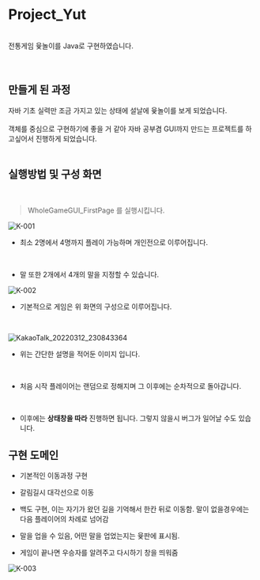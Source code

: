 # Project_Yut
<br>
전통게임 윷놀이를 Java로 구현하였습니다.
<br><br><br>


## 만들게 된 과정

자바 기초 실력만 조금 가지고 있는 상태에 설날에 윷놀이를 보게 되었습니다.<br><br>
객체를 중심으로 구현하기에 좋을 거 같아 자바 공부겸 GUI까지 만드는 프로젝트를 하고싶어서 진행하게 되었습니다.<br><br>

## 실행방법 및 구성 화면
<br>

> WholeGameGUI_FirstPage 를 실행시킵니다.


![K-001](https://user-images.githubusercontent.com/75191916/158020726-377e7ab1-6277-4233-a350-55dea904704a.png)

- 최소 2명에서 4명까지 플레이 가능하며 개인전으로 이루어집니다.<br>
<br>

- 말 또한 2개에서 4개의 말을 지정할 수 있습니다.


![K-002](https://user-images.githubusercontent.com/75191916/158021205-7b2f59d6-9b7a-438b-b7a0-47a7114d45d4.png)


- 기본적으로 게임은 위 화면의 구성으로 이루어집니다.<br>
<br>


![KakaoTalk_20220312_230843364](https://user-images.githubusercontent.com/75191916/158021194-da876166-6a2c-4312-86ca-818d00efe7b0.jpg)


- 위는 간단한 설명을 적어둔 이미지 입니다.<br>
<br>

- 처음 시작 플레이어는 랜덤으로 정해지며 그 이후에는 순차적으로 돌아갑니다.

<br>

- 이후에는 __상태창을 따라__ 진행하면 됩니다. 그렇지 않을시 버그가 일어날 수도 있습니다.


## 구현 도메인

- 기본적인 이동과정 구현

- 갈림길시 대각선으로 이동

- 백도 구현, 이는 자기가 왔던 길을 기억해서 한칸 뒤로 이동함. 말이 없을경우에는 다음 플레이어의 차례로 넘어감

- 말을 업을 수 있음, 어떤 말을 업었는지는 윷판에 표시됨.

- 게임이 끝나면 우승자를 알려주고 다시하기 창을 띄워줌


![K-003](https://user-images.githubusercontent.com/75191916/158021496-ccd20612-0109-460a-9f62-dafa5179e802.png)
